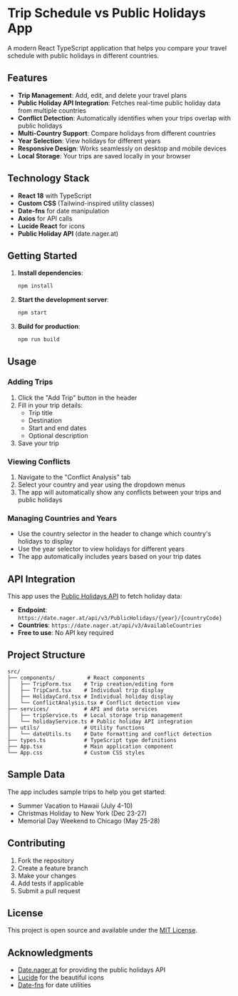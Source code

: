# Trip Schedule vs Public Holidays App

A modern React TypeScript application that helps you compare your travel schedule with public holidays in different countries.

## Features

- **Trip Management**: Add, edit, and delete your travel plans
- **Public Holiday API Integration**: Fetches real-time public holiday data from multiple countries
- **Conflict Detection**: Automatically identifies when your trips overlap with public holidays
- **Multi-Country Support**: Compare holidays from different countries
- **Year Selection**: View holidays for different years
- **Responsive Design**: Works seamlessly on desktop and mobile devices
- **Local Storage**: Your trips are saved locally in your browser

## Technology Stack

- **React 18** with TypeScript
- **Custom CSS** (Tailwind-inspired utility classes)
- **Date-fns** for date manipulation
- **Axios** for API calls
- **Lucide React** for icons
- **Public Holiday API** (date.nager.at)

## Getting Started

1. **Install dependencies**:
   ```bash
   npm install
   ```

2. **Start the development server**:
   ```bash
   npm start
   ```

3. **Build for production**:
   ```bash
   npm run build
   ```

## Usage

### Adding Trips
1. Click the "Add Trip" button in the header
2. Fill in your trip details:
   - Trip title
   - Destination
   - Start and end dates
   - Optional description
3. Save your trip

### Viewing Conflicts
1. Navigate to the "Conflict Analysis" tab
2. Select your country and year using the dropdown menus
3. The app will automatically show any conflicts between your trips and public holidays

### Managing Countries and Years
- Use the country selector in the header to change which country's holidays to display
- Use the year selector to view holidays for different years
- The app automatically includes years based on your trip dates

## API Integration

This app uses the [Public Holidays API](https://date.nager.at/Api) to fetch holiday data:
- **Endpoint**: `https://date.nager.at/api/v3/PublicHolidays/{year}/{countryCode}`
- **Countries**: `https://date.nager.at/api/v3/AvailableCountries`
- **Free to use**: No API key required

## Project Structure

```
src/
├── components/          # React components
│   ├── TripForm.tsx    # Trip creation/editing form
│   ├── TripCard.tsx    # Individual trip display
│   ├── HolidayCard.tsx # Individual holiday display
│   └── ConflictAnalysis.tsx # Conflict detection view
├── services/           # API and data services
│   ├── tripService.ts  # Local storage trip management
│   └── holidayService.ts # Public holiday API integration
├── utils/              # Utility functions
│   └── dateUtils.ts    # Date formatting and conflict detection
├── types.ts            # TypeScript type definitions
├── App.tsx             # Main application component
└── App.css             # Custom CSS styles
```

## Sample Data

The app includes sample trips to help you get started:
- Summer Vacation to Hawaii (July 4-10)
- Christmas Holiday to New York (Dec 23-27)
- Memorial Day Weekend to Chicago (May 25-28)

## Contributing

1. Fork the repository
2. Create a feature branch
3. Make your changes
4. Add tests if applicable
5. Submit a pull request

## License

This project is open source and available under the [MIT License](LICENSE).

## Acknowledgments

- [Date.nager.at](https://date.nager.at) for providing the public holidays API
- [Lucide](https://lucide.dev) for the beautiful icons
- [Date-fns](https://date-fns.org) for date utilities
